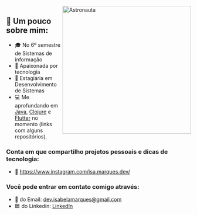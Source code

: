 
<img src="https://user-images.githubusercontent.com/61291155/105898723-8acab280-5ff8-11eb-86f8-571208c41457.png" width="350px" align="right" alt="Astronauta">

## 🔎 Um pouco sobre mim:

- 🎓 No 6º semestre de Sistemas de informação
- 💙 Apaixonada por tecnologia
- 💼 Estagiária em Desenvolvimento de Sistemas
- 💻 Me aprofundando em <a href="https://github.com/IsabelaMarques07/sprint-22">Java</a>, <a href="https://github.com/IsabelaMarques07/formacao-clojure">Clojure</a> e <a href="https://github.com/IsabelaMarques07/app-financas-flutter">Flutter</a> no momento (links com alguns repositórios).

### Conta em que compartilho projetos pessoais e dicas de tecnologia:
- 📱 https://www.instagram.com/isa.marques.dev/

### Você pode entrar em contato comigo através: 
- 📧 do Email: dev.isabelamarques@gmail.com
- 🟦 do Linkedin: [LinkedIn](https://www.linkedin.com/in/isabela-marques-dias/) <br>
